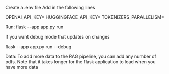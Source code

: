 Create a .env file
Add in the following lines

OPENAI_API_KEY=<key>
HUGGINGFACE_API_KEY=<key>
TOKENIZERS_PARALLELISM=<key>

Run:
flask --app app.py run

If you want debug mode that updates on changes

flask --app app.py run --debug

Data:
To add more data to the RAG pipeline, you can add any number of pdfs. Note that it takes longer
for the flask application to load when you have more data
